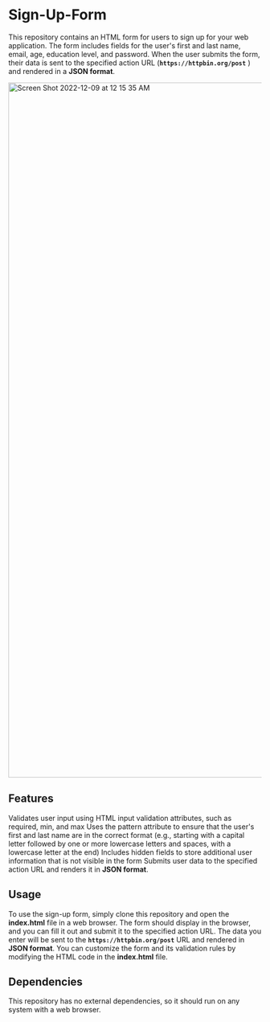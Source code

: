 # Sign-Up-Form
This repository contains an HTML form for users to sign up for your web application. The form includes fields for the user's first and last name, email, age, education level, and password. When the user submits the form, their data is sent to the specified action URL (**`https://httpbin.org/post`** ) and rendered in a **JSON format**.

<img width="1383" alt="Screen Shot 2022-12-09 at 12 15 35 AM" src="https://user-images.githubusercontent.com/58542001/206635575-9c00452c-5201-446c-bd70-a81244f68197.png">

## Features
Validates user input using HTML input validation attributes, such as required, min, and max
Uses the pattern attribute to ensure that the user's first and last name are in the correct format (e.g., starting with a capital letter followed by one or more lowercase letters and spaces, with a lowercase letter at the end)
Includes hidden fields to store additional user information that is not visible in the form
Submits user data to the specified action URL and renders it in **JSON format**.

## Usage
To use the sign-up form, simply clone this repository and open the **index.html** file in a web browser. The form should display in the browser, and you can fill it out and submit it to the specified action URL. The data you enter will be sent to the **`https://httpbin.org/post`** URL and rendered in **JSON format**. You can customize the form and its validation rules by modifying the HTML code in the **index.html** file.

## Dependencies
This repository has no external dependencies, so it should run on any system with a web browser.


